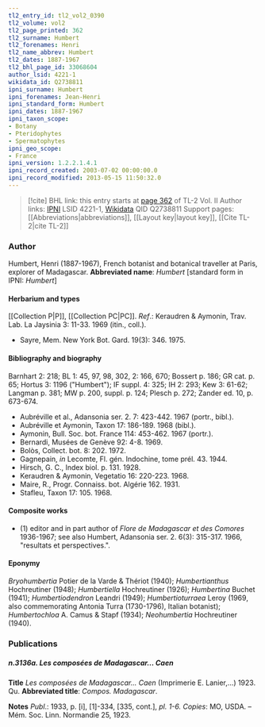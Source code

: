 ```yaml
---
tl2_entry_id: tl2_vol2_0390
tl2_volume: vol2
tl2_page_printed: 362
tl2_surname: Humbert
tl2_forenames: Henri
tl2_name_abbrev: Humbert
tl2_dates: 1887-1967
tl2_bhl_page_id: 33068604
author_lsid: 4221-1
wikidata_id: Q2738811
ipni_surname: Humbert
ipni_forenames: Jean-Henri
ipni_standard_form: Humbert
ipni_dates: 1887-1967
ipni_taxon_scope: 
- Botany
- Pteridophytes
- Spermatophytes
ipni_geo_scope: 
- France
ipni_version: 1.2.2.1.4.1
ipni_record_created: 2003-07-02 00:00:00.0
ipni_record_modified: 2013-05-15 11:50:32.0
---
```


> [!cite] BHL link: this entry starts at [page 362](https://www.biodiversitylibrary.org/page/33068604) of TL-2 Vol. II
> Author links: [IPNI](https://www.ipni.org/a/4221-1) LSID 4221-1, [Wikidata](https://www.wikidata.org/wiki/Q2738811) QID Q2738811
> Support pages: [[Abbreviations|abbreviations]], [[Layout key|layout key]], [[Cite TL-2|cite TL-2]]

### Author

Humbert, Henri (1887-1967), French botanist and botanical traveller at Paris, explorer of Madagascar. 
**Abbreviated name**: *Humbert* \[standard form in IPNI: *Humbert*\]

#### Herbarium and types

[[Collection P|P]], [[Collection PC|PC]].
*Ref*.: Keraudren & Aymonin, Trav. Lab. La Jaysinia 3: 11-33. 1969 (itin., coll.).
- Sayre, Mem. New York Bot. Gard. 19(3): 346. 1975.

#### Bibliography and biography

Barnhart 2: 218; BL 1: 45, 97, 98, 302, 2: 166, 670; Bossert p. 186; GR cat. p. 65; Hortus 3: 1196 ("Humbert"); IF suppl. 4: 325; IH 2: 293; Kew 3: 61-62; Langman p. 381; MW p. 200, suppl. p. 124; Plesch p. 272; Zander ed. 10, p. 673-674.
- Aubréville et al., Adansonia ser. 2. 7: 423-442. 1967 (portr., bibl.).
- Aubréville et Aymonin, Taxon 17: 186-189. 1968 (bibl.).
- Aymonin, Bull. Soc. bot. France 114: 453-462. 1967 (portr.).
- Bernardi, Musées de Genève 92: 4-8. 1969.
- Bolòs, Collect. bot. 8: 202. 1972.
- Gagnepain, *in* Lecomte, Fl. gén. Indochine, tome prél. 43. 1944.
- Hirsch, G. C., Index biol. p. 131. 1928.
- Keraudren & Aymonin, Vegetatio 16: 220-223. 1968.
- Maire, R., Progr. Connaiss. bot. Algérie 162. 1931.
- Stafleu, Taxon 17: 105. 1968.

#### Composite works

- (1) editor and in part author of *Flore de Madagascar et des Comores* 1936-1967; see also Humbert, Adansonia ser. 2. 6(3): 315-317. 1966, "resultats et perspectives.".

#### Eponymy

*Bryohumbertia* Potier de la Varde & Thériot (1940); *Humbertianthus* Hochreutiner (1948); *Humbertiella* Hochreutiner (1926); *Humbertina* Buchet (1941); *Humbertiodendron* Leandri (1949); *Humbertioturraea* Leroy (1969, also commemorating Antonia Turra (1730-1796), Italian botanist); *Humbertochloa* A. Camus & Stapf (1934); *Neohumbertia* Hochreutiner (1940).

### Publications

##### n.3136a. Les composées de Madagascar... Caen

**Title**
*Les composées de Madagascar... Caen* (Imprimerie E. Lanier,...) 1923. Qu.
**Abbreviated title**: *Compos. Madagascar*.

**Notes**
*Publ*.: 1933, p. \[i\], \[1\]-334, \[335, cont.\], *pl. 1-6. Copies*: MO, USDA. – Mém. Soc. Linn. Normandie 25, 1923.

